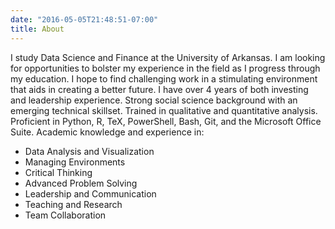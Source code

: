 ```yaml
---
date: "2016-05-05T21:48:51-07:00"
title: About
---
```


I study Data Science and Finance at the University of Arkansas. I am looking for opportunities to bolster my experience in the field as I progress through my education. I hope to find challenging work in a stimulating environment that aids in creating a better future. I have over 4 years of both investing and leadership experience. Strong social science background with an emerging technical skillset. Trained in qualitative and quantitative analysis. Proficient in Python, R, TeX, PowerShell, Bash, Git, and the Microsoft Office Suite. Academic knowledge and experience in:
 
- Data Analysis and Visualization
-	Managing Environments
-	Critical Thinking
-	Advanced Problem Solving
-	Leadership and Communication
- Teaching and Research
-	Team Collaboration

